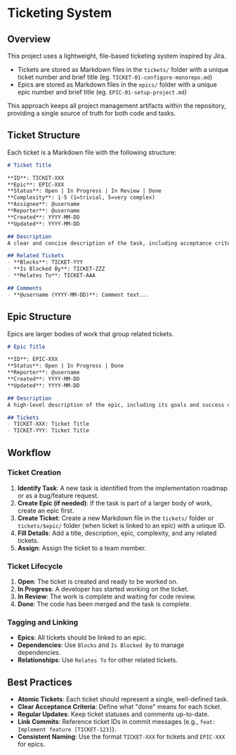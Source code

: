 # Ticketing System

## Overview
This project uses a lightweight, file-based ticketing system inspired by Jira.

* Tickets are stored as Markdown files in the `tickets/` folder with a unique ticket number and brief title (eg. `TICKET-01-configure-monorepo.md`)
* Epics are stored as Markdown files in the `epics/` folder with a unique epic number and brief title (eg. `EPIC-01-setup-project.md`)

This approach keeps all project management artifacts within the repository, providing a single source of truth for both code and tasks.

## Ticket Structure
Each ticket is a Markdown file with the following structure:

```markdown
# Ticket Title

**ID**: TICKET-XXX
**Epic**: EPIC-XXX
**Status**: Open | In Progress | In Review | Done
**Complexity**: 1-5 (1=trivial, 5=very complex)
**Assignee**: @username
**Reporter**: @username
**Created**: YYYY-MM-DD
**Updated**: YYYY-MM-DD

## Description
A clear and concise description of the task, including acceptance criteria.

## Related Tickets
- **Blocks**: TICKET-YYY
- **Is Blocked By**: TICKET-ZZZ
- **Relates To**: TICKET-AAA

## Comments
- **@username (YYYY-MM-DD)**: Comment text...
```

## Epic Structure
Epics are larger bodies of work that group related tickets.

```markdown
# Epic Title

**ID**: EPIC-XXX
**Status**: Open | In Progress | Done
**Reporter**: @username
**Created**: YYYY-MM-DD
**Updated**: YYYY-MM-DD

## Description
A high-level description of the epic, including its goals and success criteria.

## Tickets
- TICKET-XXX: Ticket Title
- TICKET-YYY: Ticket Title
```

## Workflow

### Ticket Creation
1. **Identify Task**: A new task is identified from the implementation roadmap or as a bug/feature request.
2. **Create Epic (if needed)**: If the task is part of a larger body of work, create an epic first.
3. **Create Ticket**: Create a new Markdown file in the `tickets/` folder or `tickets/$epic/` folder (when ticket is linked to an epic) with a unique ID.
4. **Fill Details**: Add a title, description, epic, complexity, and any related tickets.
5. **Assign**: Assign the ticket to a team member.

### Ticket Lifecycle
1. **Open**: The ticket is created and ready to be worked on.
2. **In Progress**: A developer has started working on the ticket.
3. **In Review**: The work is complete and waiting for code review.
4. **Done**: The code has been merged and the task is complete.

### Tagging and Linking
- **Epics**: All tickets should be linked to an epic.
- **Dependencies**: Use `Blocks` and `Is Blocked By` to manage dependencies.
- **Relationships**: Use `Relates To` for other related tickets.

## Best Practices
- **Atomic Tickets**: Each ticket should represent a single, well-defined task.
- **Clear Acceptance Criteria**: Define what "done" means for each ticket.
- **Regular Updates**: Keep ticket statuses and comments up-to-date.
- **Link Commits**: Reference ticket IDs in commit messages (e.g., `feat: Implement feature [TICKET-123]`).
- **Consistent Naming**: Use the format `TICKET-XXX` for tickets and `EPIC-XXX` for epics.
